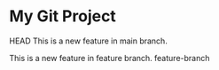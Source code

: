 # My Git Project
 HEAD
This is a new feature in main branch.

This is a new feature in feature branch.
feature-branch


